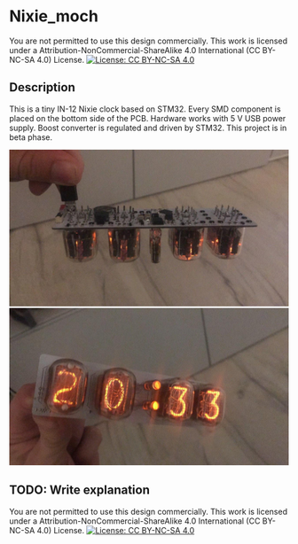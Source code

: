# Nixie_moch

You are not permitted to use this design commercially.
This work is licensed under a Attribution-NonCommercial-ShareAlike 4.0 International (CC BY-NC-SA 4.0) License.
[![License: CC BY-NC-SA 4.0](https://licensebuttons.net/l/by-nc-sa/4.0/80x15.png)](https://creativecommons.org/licenses/by-nc-sa/4.0/)

## Description

This is a tiny IN-12 Nixie clock based on STM32. Every SMD component is placed on the bottom side of the PCB. Hardware works with 5 V USB power supply. Boost converter is regulated and driven by STM32.
This project is in beta phase.

![](nixie1.jpg)
![](nixie2.jpg)

## TODO: Write explanation

You are not permitted to use this design commercially.
This work is licensed under a Attribution-NonCommercial-ShareAlike 4.0 International (CC BY-NC-SA 4.0) License.
[![License: CC BY-NC-SA 4.0](https://licensebuttons.net/l/by-nc-sa/4.0/80x15.png)](https://creativecommons.org/licenses/by-nc-sa/4.0/)